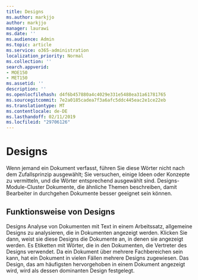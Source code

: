 ```yaml
---
title: Designs
ms.author: markjjo
author: markjjo
manager: laurawi
ms.date: ''
ms.audience: Admin
ms.topic: article
ms.service: o365-administration
localization_priority: Normal
ms.collection: ''
search.appverid:
- MOE150
- MET150
ms.assetid: ''
description: ''
ms.openlocfilehash: d4f6b457880a4c4029e331e5488ea31a61781765
ms.sourcegitcommit: 7e2a0185cadea7f3a6afc5ddc445eac2e1ce22eb
ms.translationtype: MT
ms.contentlocale: de-DE
ms.lasthandoff: 02/11/2019
ms.locfileid: "29706126"
---
```

# <a name="themes"></a>Designs

Wenn jemand ein Dokument verfasst, führen Sie diese Wörter nicht nach dem Zufallsprinzip ausgewählt; Sie versuchen, einige Ideen oder Konzepte zu vermitteln, und die Wörter entsprechend ausgewählt sind. Designs-Module-Cluster Dokumente, die ähnliche Themen beschreiben, damit Bearbeiter in durchgehen Dokumente besser geeignet sein können.

## <a name="how-does-themes-work"></a>Funktionsweise von Designs
Designs Analyse von Dokumenten mit Text in einem Arbeitssatz, allgemeine Designs zu analysieren, die in Dokumenten angezeigt werden. Klicken Sie dann, weist sie diese Designs die Dokumente an, in denen sie angezeigt werden. Es Etiketten mit Wörter, die in den Dokumenten, die Vertreter des Designs verwendet. Da ein Dokument über mehrere Fachbereichen sein kann, hat ein Dokument in vielen Fällen mehrere Designs zugewiesen. Das Design, das am häufigsten hervorgehoben in einem Dokument angezeigt wird, wird als dessen dominanten Design festgelegt.
